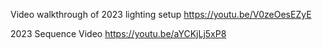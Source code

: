 Video walkthrough of 2023 lighting setup
https://youtu.be/V0zeOesEZyE

2023 Sequence Video
https://youtu.be/aYCKjLj5xP8

